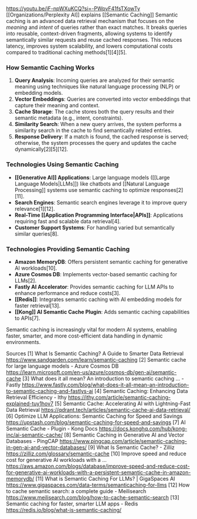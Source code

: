 
https://youtu.be/iF-npWXuKCQ?si=-PWpvF41fsTXowTy
[[Organizations/Perplexity AI]] explains [[Semantic Caching]]
Semantic caching is an advanced data retrieval mechanism that focuses on the *meaning* and *intent* of queries rather than exact matches. It breaks queries into reusable, context-driven fragments, allowing systems to identify semantically similar requests and reuse cached responses. This reduces latency, improves system scalability, and lowers computational costs compared to traditional caching methods[1][4][5].

### **How Semantic Caching Works**
1. **Query Analysis**: Incoming queries are analyzed for their semantic meaning using techniques like natural language processing (NLP) or embedding models.
2. **Vector Embeddings**: Queries are converted into vector embeddings that capture their meaning and context.
3. **Cache Storage**: The cache stores both the query results and their semantic metadata (e.g., intent, constraints).
4. **Similarity Search**: When a new query arrives, the system performs a similarity search in the cache to find semantically related entries.
5. **Response Delivery**: If a match is found, the cached response is served; otherwise, the system processes the query and updates the cache dynamically[2][5][12].

### **Technologies Using Semantic Caching**
- **[[Generative AI]] Applications**: Large language models ([[Large Language Models|LLMs]]) like chatbots and [[Natural Language Processing]] systems use semantic caching to optimize responses[2][11].
- **Search Engines**: Semantic search engines leverage it to improve query relevance[1][12].
- **Real-Time [[Application Programming Interface|APIs]]**: Applications requiring fast and scalable data retrieval[4].
- **Customer Support Systems**: For handling varied but semantically similar queries[8].

### **Technologies Providing Semantic Caching**
- **Amazon MemoryDB**: Offers persistent semantic caching for generative AI workloads[10].
- **Azure Cosmos DB**: Implements vector-based semantic caching for LLMs[2].
- **Fastly AI Accelerator**: Provides semantic caching for LLM APIs to enhance performance and reduce costs[3].
- **[[Redis]]**: Integrates semantic caching with AI embedding models for faster retrieval[13].
- **[[Kong]] AI Semantic Cache Plugin**: Adds semantic caching capabilities to APIs[7].

Semantic caching is increasingly vital for modern AI systems, enabling faster, smarter, and more cost-efficient data handling in dynamic environments.

Sources
[1] What Is Semantic Caching? A Guide to Smarter Data Retrieval https://www.sandgarden.com/learn/semantic-caching
[2] Semantic cache for large language models - Azure Cosmos DB https://learn.microsoft.com/en-us/azure/cosmos-db/gen-ai/semantic-cache
[3] What does it all mean? An introduction to semantic caching ... - Fastly https://www.fastly.com/blog/what-does-it-all-mean-an-introduction-to-semantic-caching-and-fastlys-ai
[4] Semantic Caching: Enhancing Data Retrieval Efficiency - Ithy https://ithy.com/article/semantic-caching-explained-tuy1hov7
[5] Semantic Cache: Accelerating AI with Lightning-Fast Data Retrieval https://qdrant.tech/articles/semantic-cache-ai-data-retrieval/
[6] Optimize LLM Applications: Semantic Caching for Speed and Savings https://upstash.com/blog/semantic-caching-for-speed-and-savings
[7] AI Semantic Cache - Plugin - Kong Docs https://docs.konghq.com/hub/kong-inc/ai-semantic-cache/
[8] Semantic Caching in Generative AI and Vector Databases - PingCAP https://www.pingcap.com/article/semantic-caching-in-gen-ai-and-vector-databases/
[9] What Is Semantic Cache? - Zilliz https://zilliz.com/glossary/semantic-cache
[10] Improve speed and reduce cost for generative AI workloads with a ... https://aws.amazon.com/blogs/database/improve-speed-and-reduce-cost-for-generative-ai-workloads-with-a-persistent-semantic-cache-in-amazon-memorydb/
[11] What is Semantic Caching For LLMs? | GigaSpaces AI https://www.gigaspaces.com/data-terms/semanticaching-for-llms
[12] How to cache semantic search: a complete guide - Meilisearch https://www.meilisearch.com/blog/how-to-cache-semantic-search
[13] Semantic caching for faster, smarter LLM apps - Redis https://redis.io/blog/what-is-semantic-caching/
